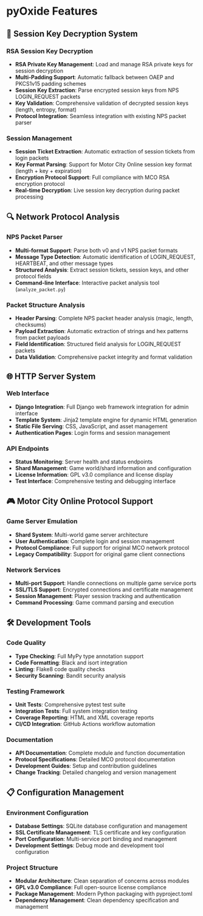 # pyOxide Features

## 🔐 Session Key Decryption System

### RSA Session Key Decryption
- **RSA Private Key Management**: Load and manage RSA private keys for session decryption
- **Multi-Padding Support**: Automatic fallback between OAEP and PKCS1v15 padding schemes
- **Session Key Extraction**: Parse encrypted session keys from NPS LOGIN_REQUEST packets
- **Key Validation**: Comprehensive validation of decrypted session keys (length, entropy, format)
- **Protocol Integration**: Seamless integration with existing NPS packet parser

### Session Management
- **Session Ticket Extraction**: Automatic extraction of session tickets from login packets
- **Key Format Parsing**: Support for Motor City Online session key format (length + key + expiration)
- **Encryption Protocol Support**: Full compliance with MCO RSA encryption protocol
- **Real-time Decryption**: Live session key decryption during packet processing

## 🔍 Network Protocol Analysis

### NPS Packet Parser
- **Multi-format Support**: Parse both v0 and v1 NPS packet formats
- **Message Type Detection**: Automatic identification of LOGIN_REQUEST, HEARTBEAT, and other message types
- **Structured Analysis**: Extract session tickets, session keys, and other protocol fields
- **Command-line Interface**: Interactive packet analysis tool (`analyze_packet.py`)

### Packet Structure Analysis
- **Header Parsing**: Complete NPS packet header analysis (magic, length, checksums)
- **Payload Extraction**: Automatic extraction of strings and hex patterns from packet payloads
- **Field Identification**: Structured field analysis for LOGIN_REQUEST packets
- **Data Validation**: Comprehensive packet integrity and format validation

## 🌐 HTTP Server System

### Web Interface
- **Django Integration**: Full Django web framework integration for admin interface
- **Template System**: Jinja2 template engine for dynamic HTML generation
- **Static File Serving**: CSS, JavaScript, and asset management
- **Authentication Pages**: Login forms and session management

### API Endpoints
- **Status Monitoring**: Server health and status endpoints
- **Shard Management**: Game world/shard information and configuration
- **License Information**: GPL v3.0 compliance and license display
- **Test Interface**: Comprehensive testing and debugging interface

## 🎮 Motor City Online Protocol Support

### Game Server Emulation
- **Shard System**: Multi-world game server architecture
- **User Authentication**: Complete login and session management
- **Protocol Compliance**: Full support for original MCO network protocol
- **Legacy Compatibility**: Support for original game client connections

### Network Services
- **Multi-port Support**: Handle connections on multiple game service ports
- **SSL/TLS Support**: Encrypted connections and certificate management
- **Session Management**: Player session tracking and authentication
- **Command Processing**: Game command parsing and execution

## 🛠️ Development Tools

### Code Quality
- **Type Checking**: Full MyPy type annotation support
- **Code Formatting**: Black and isort integration
- **Linting**: Flake8 code quality checks
- **Security Scanning**: Bandit security analysis

### Testing Framework
- **Unit Tests**: Comprehensive pytest test suite
- **Integration Tests**: Full system integration testing
- **Coverage Reporting**: HTML and XML coverage reports
- **CI/CD Integration**: GitHub Actions workflow automation

### Documentation
- **API Documentation**: Complete module and function documentation
- **Protocol Specifications**: Detailed MCO protocol documentation
- **Development Guides**: Setup and contribution guidelines
- **Change Tracking**: Detailed changelog and version management

## 📋 Configuration Management

### Environment Configuration
- **Database Settings**: SQLite database configuration and management
- **SSL Certificate Management**: TLS certificate and key configuration
- **Port Configuration**: Multi-service port binding and management
- **Development Settings**: Debug mode and development tool configuration

### Project Structure
- **Modular Architecture**: Clean separation of concerns across modules
- **GPL v3.0 Compliance**: Full open-source license compliance
- **Package Management**: Modern Python packaging with pyproject.toml
- **Dependency Management**: Clean dependency specification and management
